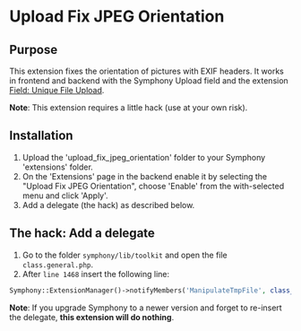 # Upload Fix JPEG Orientation

## Purpose

This extension fixes the orientation of pictures with EXIF headers. It works in frontend and backend with the Symphony Upload field and the extension [Field: Unique File Upload](https://github.com/michael-e/uniqueuploadfield).

__Note__: This extension requires a little hack (use at your own risk).

## Installation

1. Upload the 'upload_fix_jpeg_orientation' folder to your Symphony 'extensions' folder.
2. On the 'Extensions' page in the backend enable it by selecting the "Upload Fix JPEG Orientation", choose 'Enable' from the with-selected menu and click 'Apply'.
3. Add a delegate (the hack) as described below.

## The hack: Add a delegate

1. Go to the folder ```symphony/lib/toolkit``` and open the file ```class.general.php```.
2. After ```line 1468``` insert the following line:
```php
Symphony::ExtensionManager()->notifyMembers('ManipulateTmpFile', class_exists('Administration', false) ? '/backend/' : '/frontend/', array('tmp' => $tmp_name,));
```

__Note__: If you upgrade Symphony to a newer version and forget to re-insert the delegate, __this extension will do nothing__.
